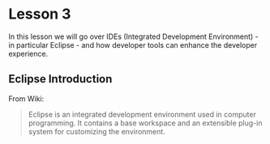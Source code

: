 # Lesson 3

In this lesson we will go over IDEs (Integrated Development Environment) - in particular Eclipse - and how developer tools can enhance the developer experience.

## Eclipse Introduction

From Wiki:

> Eclipse is an integrated development environment used in computer programming. It contains a base workspace and an extensible plug-in system for customizing the environment.
